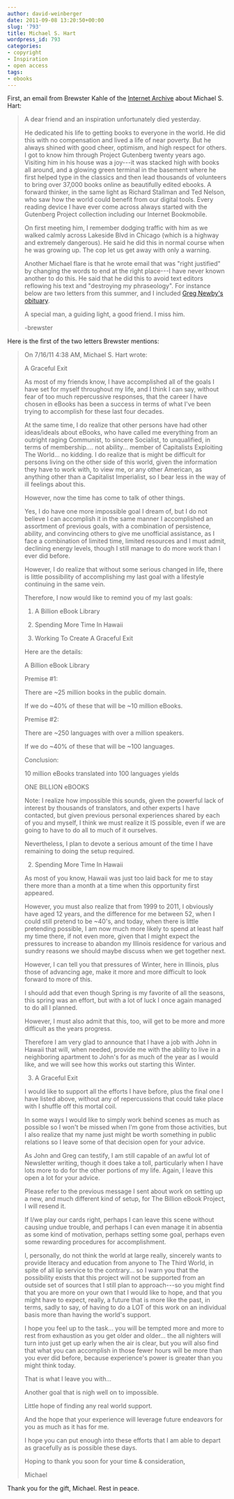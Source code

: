 ```yaml
---
author: david-weinberger
date: 2011-09-08 13:20:50+00:00
slug: '793'
title: Michael S. Hart
wordpress_id: 793
categories:
- copyright
- Inspiration
- open access
tags:
- ebooks
---
```


First, an email from Brewster Kahle of the [Internet Archive](http://www.archive.org) about Michael S. Hart:

> A dear friend and an inspiration unfortunately died yesterday.
>
> He dedicated his life to getting books to everyone in the world. He did this with no compensation and lived a life of near poverty. But he always shined with good cheer, optimism, and high respect for others. I got to know him through Project Gutenberg twenty years ago. Visiting him in his house was a joy---it was stacked high with books all around, and a glowing green terminal in the basement where he first helped type in the classics and then lead thousands of volunteers to bring over 37,000 books online as beautifully edited ebooks. A forward thinker, in the same light as Richard Stallman and Ted Nelson, who saw how the world could benefit from our digital tools. Every reading device I have ever come across always started with the Gutenberg Project collection including our Internet Bookmobile.
>
> On first meeting him, I remember dodging traffic with him as we walked calmly across Lakeside Blvd in Chicago (which is a highway and extremely dangerous). He said he did this in normal course when he was growing up. The cop let us get away with only a warning.
>
> Another Michael flare is that he wrote email that was "right justified" by changing the words to end at the right place---I have never known another to do this. He said that he did this to avoid text editors reflowing his text and "destroying my phraseology". For instance below are two letters from this summer, and I included [Greg Newby's obituary](http://www.gutenberg.org/wiki/Michael_S._Hart).
>
> A special man, a guiding light, a good friend. I miss him.
>
> -brewster

Here is the first of the two letters Brewster mentions:

> On 7/16/11 4:38 AM, Michael S. Hart wrote:
>
> A Graceful Exit
>
> As most of my friends know, I have accomplished all of the goals I have set for myself throughout my life, and I think I can say, without fear of too much repercussive responses, that the career I have chosen in eBooks has been a success in terms of what I've been trying to accomplish for these last four decades.
>
> At the same time, I do realize that other persons have had other ideas/ideals about eBooks, who have called me everything from an outright raging Communist, to sincere Socialist, to unqualified, in terms of membership.... not ability... member of Capitalists Exploiting The World... no kidding.  I do realize that is might be difficult for persons living on the other side of this world, given the information they have to work with, to view me, or any other American, as anything other than a Capitalist Imperialist, so I bear less in the way of ill feelings about this.
>
> However, now the time has come to talk of other things.
>
> Yes, I do have one more impossible goal I dream of, but I do not believe I can accomplish it in the same manner I accomplished an assortment of previous goals, with a combination of persistence, ability, and convincing others to give me unofficial assistance, as I face a combination of limited time, limited resources and I must admit, declining energy levels, though I still manage to do more work than I ever did before.
>
> However, I do realize that without some serious changed in life, there is little possibility of accomplishing my last goal with a lifestyle continuing in the same vein.
>
> Therefore, I now would like to remind you of my last goals:
>
>
> 1.  A Billion eBook Library
>
> 2.  Spending More Time In Hawaii
>
> 3.  Working To Create A Graceful Exit
>
>
> Here are the details:
>
> A Billion eBook Library
>
>
> Premise #1:
>
> There are ~25 million books in the public domain.
>
> If we do ~40% of these that will be ~10 million eBooks.
>
>
> Premise #2:
>
> There are ~250 languages with over a million speakers.
>
> If we do ~40% of these that will be ~100 languages.
>
>
> Conclusion:
>
> 10 million eBooks translated into 100 languages yields
>
> ONE BILLION eBOOKS
>
> Note:  I realize how impossible this sounds, given the powerful lack of interest by thousands of translators, and other experts I have contacted, but given previous personal experiences shared by each of you and myself, I think we must realize it IS possible, even if we are going to have to do all to much of it ourselves.
>
> Nevertheless, I plan to devote a serious amount of the time I have remaining to doing the setup required.
>
> 2.  Spending More Time In Hawaii
>
> As most of you know, Hawaii was just too laid back for me to stay there more than a month at a time when this opportunity first appeared.
>
> However, you must also realize that from 1999 to 2011, I obviously have aged 12 years, and the difference for me between 52, when I could still pretend to be ~40's, and today, when there is little pretending possible, I am now much more likely to spend at least half my time there, if not even more, given that I might expect the pressures to increase to abandon my Illinois residence for various and sundry reasons we should maybe discuss when we get together next.
>
> However, I can tell you that pressures of Winter, here in Illinois, plus those of advancing age, make it more and more difficult to look forward to more of this.
>
> I should add that even though Spring is my favorite of all the seasons, this spring was an effort, but with a lot of luck I once again managed to do all I planned.
>
> However, I must also admit that this, too, will get to be more and more difficult as the years progress.
>
> Therefore I am very glad to announce that I have a job with John in Hawaii that will, when needed, provide me with the ability to live in a neighboring apartment to John's for as much of the year as I would like, and we will see how this works out starting this Winter.
>
> 3.  A Graceful Exit
>
> I would like to support all the efforts I have before, plus the final one I have listed above, without any of repercussions that could take place with I shuffle off this mortal coil.
>
> In some ways I would like to simply work behind scenes as much as possible so I won't be missed when I'm gone from those activities, but I also realize that my name just might be worth something in public relations so I leave some of that decision open for your advice.
>
> As John and Greg can testify, I am still capable of an awful lot of Newsletter writing, though it does take a toll, particularly when I have lots more to do for the other portions of my life.  Again, I leave this open a lot for your advice.
>
> Please refer to the previous message I sent about work on setting up a new, and much different kind of setup, for The Billion eBook Project, I will resend it.
>
> If I/we play our cards right, perhaps I can leave this scene without causing undue trouble, and perhaps I can even manage it in absentia as some kind of motivation, perhaps setting some goal, perhaps even some rewarding procedures for accomplishment.
>
> I, personally, do not think the world at large really, sincerely wants to provide literacy and education from anyone to The Third World, in spite of all lip service to the contrary... so I warn you that the possibility exists that this project will not be supported from an outside set of sources that I still plan to approach---so you might find that you are more on your own that I would like to hope, and that you might have to expect, really, a future that is more like the past, in terms, sadly to say, of having to do a LOT of this work on an individual basis more than having the world's support.
>
> I hope you feel up to the task... you will be tempted more and more to rest from exhaustion as you get older and older... the all nighters will turn into just get up early when the air is clear, but you will also find that what you can accomplish in those fewer hours will be more than you ever did before, because experience's power is greater than you might think today.
>
> That is what I leave you with...
>
> Another goal that is nigh well on to impossible.
>
> Little hope of finding any real world support.
>
> And the hope that your experience will leverage future endeavors for you as much as it has for me.
>
> I hope you can put enough into these efforts that I am able to depart as gracefully as is possible these days.
>
> Hoping to thank you soon for your time & consideration,
>
> Michael

Thank you for the gift, Michael. Rest in peace.
